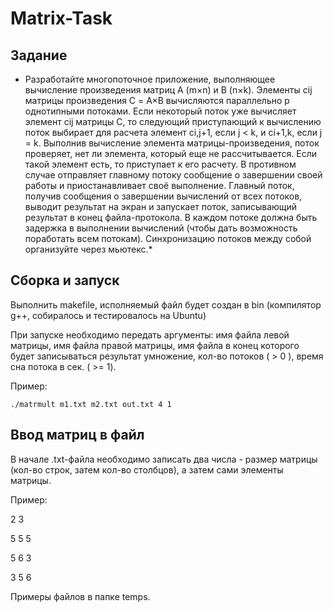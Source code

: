 # Matrix-Task
## Задание
* Разработайте многопоточное приложение, выполняющее вычисление произведения матриц A (m×n) и B (n×k). Элементы cij матрицы произведения С = A×B вычисляются параллельно p однотипными потоками. Если некоторый поток уже вычисляет элемент cij матрицы C, то следующий приступающий к вычислению поток выбирает для расчета элемент ci,j+1, если j < k, и ci+1,k, если j = k. Выполнив вычисление элемента матрицы-произведения, поток проверяет, нет ли элемента, который еще не рассчитывается. Если такой элемент есть, то приступает к его расчету. В противном случае отправляет главному потоку сообщение о завершении своей работы и приостанавливает своё выполнение. Главный поток, получив сообщения о завершении вычислений от всех потоков, выводит результат на экран и запускает поток, записывающий результат в конец файла-протокола. В каждом потоке должна быть задержка в выполнении вычислений (чтобы дать возможность поработать всем потокам). Синхронизацию потоков между собой организуйте через мьютекс.*

## Сборка и запуск

Выполнить makefile, исполняемый файл будет создан в bin (компилятор g++, собиралось и тестировалось на Ubuntu)

При запуске необходимо передать аргументы: имя файла левой матрицы, имя файла правой матрицы, имя файла в конец которого будет записываться результат умножение, кол-во потоков ( > 0 ), время сна потока в сек. ( >= 1).

Пример:

`./matrmult m1.txt m2.txt out.txt 4 1`

## Ввод матриц в файл

В начале .txt-файла необходимо записать два числа - размер матрицы (кол-во строк, затем кол-во столбцов), а затем сами элементы матрицы. 

Пример:

2 3

5 5 5

5 6 3

3 5 6

Примеры файлов в папке temps.

